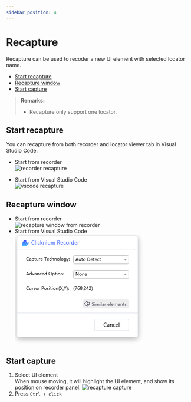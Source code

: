 ```yaml
---
sidebar_position: 4
---
```

# Recapture

Recapture can be used to recoder a new UI element with selected locator name.

- [Start recapture](#start-recapture)
- [Recapture window](#recapture-window)
- [Start capture](#start-capture)

> **Remarks:**
>- Recapture only support one locator.


## Start recapture
You can recapture from both recorder and locator viewer tab in Visual Studio Code.
- Start from recorder   
![recorder recapture](../../../img/recorder_recapture.png)

- Start from Visual Studio Code   
![vscode recapture](../../../img/recorder_recapture_vscode.png)

## Recapture window  
- Start from recorder  
![recapture window from recorder](../../../img/recapture_window_2.png)
- Start from Visual Studio Code   
![recapture window from VSC](../../../img/recapture_window.png)

## Start capture

1. Select UI element  
When mouse moving, it will highlight the UI element, and show its position on recorder panel.
![recapture capture](../../../img/recapture_window_select_element.png)
2. Press `Ctrl + click`